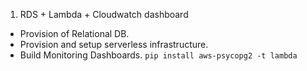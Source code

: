 1. RDS + Lambda + Cloudwatch dashboard
 - Provision of Relational DB. 
 - Provision and setup serverless infrastructure. 
 - Build Monitoring Dashboards.
 `pip install aws-psycopg2 -t lambda`